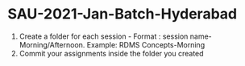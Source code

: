 # SAU-2021-Jan-Batch-Hyderabad
1) Create a folder for each session - Format : session name-Morning/Afternoon. Example: RDMS Concepts-Morning
2) Commit your assignments inside the folder you created
